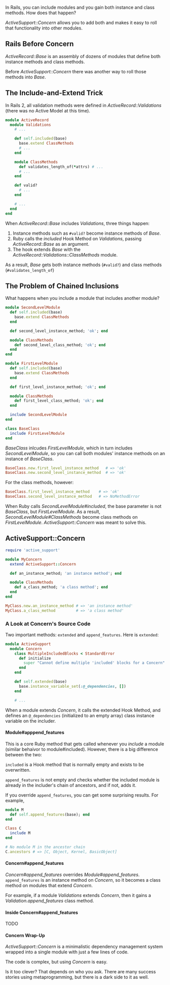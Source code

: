 
In Rails, you can include modules and you gain both instance and class methods.  How does that happen?

_ActiveSupport::Concern_ allows you to add both and makes it easy to roll that functionality into other modules.

## Rails Before Concern

_ActiveRecord::Base_ is an assembly of dozens of modules that define both instance methods and class methods.

Before _ActiveSupport::Concern_ there was another way to roll those methods into _Base_.

## The Include-and-Extend Trick

In Rails 2, all validation methods were defined in _ActiveRecord::Validations_ (there was no Active Model at this time).

```ruby
module ActiveRecord
  module Validations
    # ...

    def self.included(base)
      base.extend ClassMethods
      # ...
    end

    module ClassMethods
      def validates_length_of(*attrs) # ...
      # ...
    end

    def valid?
      # ...
    end

    # ...
  end
end
```

When _ActiveRecord::Base_ includes _Validations_, three things happen:

1. Instance methods such as `#valid?` become instance methods of _Base_.
2. Ruby calls the _included_ Hook Method on _Validations_, passing _ActiveRecord::Base_ as an argument.
3. The hook extends _Base_ with the _ActiveRecord::Validations::ClassMethods_ module.

As a result, _Base_ gets both instance methods (`#valid?`) and class methods (`#validates_length_of`)

## The Problem of Chained Inclusions

What happens when you include a module that includes another module?

```ruby
module SecondLevelModule
  def self.included(base)
    base.extend ClassMethods
  end

  def second_level_instance_method; 'ok'; end

  module ClassMethods
    def second_level_class_method; 'ok'; end
  end
end

module FirstLevelModule
  def self.included(base)
    base.extend ClassMethods
  end

  def first_level_instance_method; 'ok'; end

  module ClassMethods
    def first_level_class_method; 'ok'; end
  end

  include SecondLevelModule
end

class BaseClass
  include FirstLevelModule
end
```
_BaseClass_ inlcudes _FirstLevelModule_, which in turn includes _SecondLevelModule_, so you can call both modules' instance methods on an instance of _BaseClass_.

```ruby
BaseClass.new.first_level_instance_method   # => 'ok'
BaseClass.new.second_level_instance_method  # => 'ok'
```

For the class methods, however:

```ruby
BaseClass.first_level_instance_method    # => 'ok'
BaseClass.second_level_instance_method   # => NoMethodError
```

When Ruby calls _SecondLevelModule#included_, the base parameter is not _BaseClass_, but _FirstLevelModule_. As a result, _SecondLevelModule#ClassMethods_ become class methods on _FirstLevelModule_. _ActiveSupport::Concern_ was meant to solve this.

## ActiveSupport::Concern

```ruby
require 'active_support'

module MyConcern
  extend ActiveSupport::Concern

  def an_instance_method; 'an instance method'; end

  module ClassMethods
    def a_class_method; 'a class method'; end
  end
end

MyClass.new.an_instance_method # => 'an instance method'
MyClass.a_class_method         # => 'a class method'
```

### A Look at Concern's Source Code

Two important methods: `extended` and `append_features`. Here is `extended`:

```ruby
module ActiveSupport
  module Concern
    class MultipleIncludedBlocks < StandardError
      def initialize
        super "Cannot define multiple 'included' blocks for a Concern"
      end
    end

    def self.extended(base)
      base.instance_variable_set(:@_dependencies, [])
    end

    # ...
```

When a module extends _Concern_, it calls the extended Hook Method, and defines an `@_dependencies` (initialized to an empty array) class instance variable on the includer.

#### Module#apppend_features

This is a core Ruby method that gets called whenever you _include_ a module (similar behaivor to module#included). However, there is a big difference between the two:

`included` is a Hook method that is normally empty and exists to be overwritten.

`append_features` is not empty and checks whether the included module is already in the includer's chain of ancestors, and if not, adds it.

If you override `append_features`, you can get some surprising results.  For example,

```ruby
module M
  def self.append_features(base); end
end

Class C
  include M
end

# No module M in the ancestor chain
C.ancestors # => [C, Object, Kernel, BasicObject]
```

#### Concern#append_features

_Concern#append_features_ overrides _Module#append_features_. `append_features` is an instance method on _Concern_, so it becomes a class method on modules that extend _Concern_.

For example, if a module _Validations_ extends _Concern_, then it gains a _Validation.append_features_ class method.


#### Inside Concern#append_features

TODO

#### Concern Wrap-Up

_ActiveSupport::Concern_ is a minimalistic dependency management system wrapped into a single module with just a few lines of code.

The code is complex, but using _Concern_ is easy.

Is it too clever?  That depends on who you ask. There are many success stories using metaprogramming, but there is a dark side to it as well.

